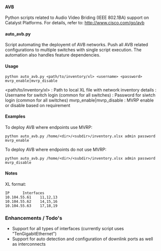 #### AVB 
Python scripts related to Audio Video Briding (IEEE 802.1BA) support on Catalyst Platforms.
For details, refer to: http://www.cisco.com/go/avb   

#### auto_avb.py
Script automating the deployemt of AVB networks. Push all AVB related configurations to multiple
switches with single script execution. The automation also handles feature dependencies.

#### Usage
```
python auto_avb.py <path/to/inventory/xl> <username> <password> mvrp_enable|mvrp_disable
```
<path/to/inventory/xl> : Path to local XL file with network inventory details
<username> : Username for switch login (common for all switches)
<password> : Password for siwtch login (common for all switches)
mvrp_enable|mvrp_disable : MVRP enable or disable based on requirement

#### Examples 
To deploy AVB where endpoints use MVRP:
```
python auto_avb.py /home/<dir>/<subdir>/inventory.xlsx admin password mvrp_enable
```
To deploy AVB where endpoints do not use MVRP:
```
python auto_avb.py /home/<dir>/<subdir>/inventory.xlsx admin password mvrp_disable
```

#### Notes
XL format:
```
IP		Interfaces
10.104.55.61	11,12,13
10.104.55.62	14,15,16
10.104.55.63	17,18,19
```

### Enhancements / Todo's
- Support for all types of interfaces (currently script uses "TenGigabitEthernet")
- Support for auto detection and configuration of downlink ports as well as interconnects


